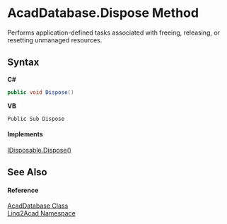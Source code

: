 # AcadDatabase.Dispose Method 
 

Performs application-defined tasks associated with freeing, releasing, or resetting unmanaged resources.

## Syntax

**C#**<br />
``` C#
public void Dispose()
```

**VB**<br />
``` VB
Public Sub Dispose
```


#### Implements
<a href="https://docs.microsoft.com/dotnet/api/system.idisposable.dispose#system-idisposable-dispose" target="_blank" rel="noopener noreferrer">IDisposable.Dispose()</a><br />

## See Also


#### Reference
<a href="T_Linq2Acad_AcadDatabase.md">AcadDatabase Class</a><br /><a href="N_Linq2Acad.md">Linq2Acad Namespace</a><br />
